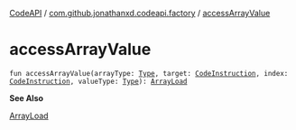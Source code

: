 [CodeAPI](../index.md) / [com.github.jonathanxd.codeapi.factory](index.md) / [accessArrayValue](.)

# accessArrayValue

`fun accessArrayValue(arrayType: `[`Type`](http://docs.oracle.com/javase/6/docs/api/java/lang/reflect/Type.html)`, target: `[`CodeInstruction`](../com.github.jonathanxd.codeapi/-code-instruction.md)`, index: `[`CodeInstruction`](../com.github.jonathanxd.codeapi/-code-instruction.md)`, valueType: `[`Type`](http://docs.oracle.com/javase/6/docs/api/java/lang/reflect/Type.html)`): `[`ArrayLoad`](../com.github.jonathanxd.codeapi.base/-array-load/index.md)

**See Also**

[ArrayLoad](../com.github.jonathanxd.codeapi.base/-array-load/index.md)

